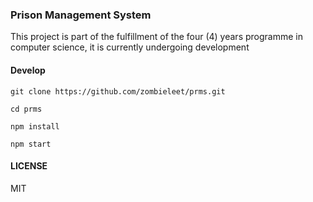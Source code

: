 ### Prison Management System

This project is part of the fulfillment of the four (4) years programme in computer science, it is currently undergoing development




#### Develop

`git clone https://github.com/zombieleet/prms.git`

`cd prms`

`npm install`

`npm start`


#### LICENSE

MIT
